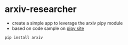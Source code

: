 # arxiv-researcher

- create a simple app to leverage the arxiv pipy module
- based on code sample on [pipy site](https://pypi.org/project/arxiv/)

```python
pip install arxiv
```
